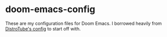 # doom-emacs-config

These are my configuration files for Doom Emacs. I borrowed heavily from 
[DistroTube's config](https://gitlab.com/dwt1/dtos-configs/-/blob/main/etc/dtos/.config/doom/config.org) to start off with.
